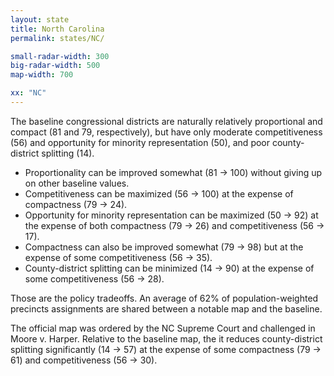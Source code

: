 ```yaml
---
layout: state
title: North Carolina
permalink: states/NC/

small-radar-width: 300
big-radar-width: 500
map-width: 700

xx: "NC"
---
```


The baseline congressional districts are naturally relatively proportional and compact (81 and 79, respectively),
but have only moderate competitiveness (56) and opportunity for minority representation (50), and poor county-district splitting (14).

- Proportionality can be improved somewhat (81 &#x2192; 100) without giving up on other baseline values. 
- Competitiveness can be maximized (56 &#x2192; 100) at the expense of compactness (79 &#x2192; 24).
- Opportunity for minority representation can be maximized (50 &#x2192; 92) at the expense of both compactness (79 &#x2192; 26) and competitiveness (56 &#x2192; 17).
- Compactness can also be improved somewhat (79 &#x2192; 98) but at the expense of some competitiveness (56 &#x2192; 35).
- County-district splitting can be minimized (14 &#x2192; 90) at the expense of some competitiveness (56 &#x2192; 28).

Those are the policy tradeoffs.
An average of 62% of population-weighted precincts assignments are shared between a notable map and the baseline.

The official map was ordered by the NC Supreme Court and challenged in Moore v. Harper.
Relative to the baseline map, 
the it reduces county-district splitting significantly (14 &#x2192; 57) 
at the expense of some compactness (79 &#x2192; 61) and
competitiveness (56 &#x2192; 30).